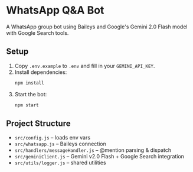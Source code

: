# WhatsApp Q&A Bot

A WhatsApp group bot using Baileys and Google's Gemini 2.0 Flash model with Google Search tools.

## Setup

1. Copy `.env.example` to `.env` and fill in your `GEMINI_API_KEY`.
2. Install dependencies:
   ```bash
   npm install
   ```
3. Start the bot:
   ```bash
   npm start
   ```

## Project Structure

- `src/config.js` – loads env vars
- `src/whatsapp.js` – Baileys connection
- `src/handlers/messageHandler.js` – @mention parsing & dispatch
- `src/geminiClient.js` – Gemini v2.0 Flash + Google Search integration
- `src/utils/logger.js` – shared utilities
